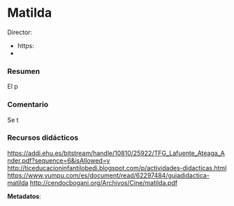 # Matilda

Director: 

* https:
*
### Resumen

El p

### Comentario

Se t

### Recursos didácticos

https://addi.ehu.es/bitstream/handle/10810/25922/TFG_Lafuente_Ateaga_Ander.pdf?sequence=6&isAllowed=y
http://ticeducacioninfantilobedi.blogspot.com/p/actividades-didacticas.html
https://www.yumpu.com/es/document/read/62297484/guiadidactica-matilda
http://cendocbogani.org/Archivos/Cine/matilda.pdf

**Metadatos**: 

